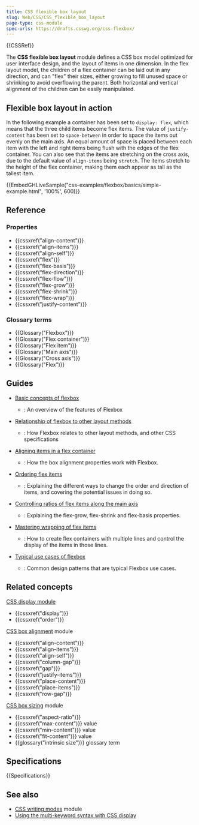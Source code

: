 ```yaml
---
title: CSS flexible box layout
slug: Web/CSS/CSS_flexible_box_layout
page-type: css-module
spec-urls: https://drafts.csswg.org/css-flexbox/
---
```


{{CSSRef}}

The **CSS flexible box layout** module defines a CSS box model optimized for user interface design, and the layout of items in one dimension. In the flex layout model, the children of a flex container can be laid out in any direction, and can "flex" their sizes, either growing to fill unused space or shrinking to avoid overflowing the parent. Both horizontal and vertical alignment of the children can be easily manipulated.

## Flexible box layout in action

In the following example a container has been set to `display: flex`, which means that the three child items become flex items. The value of `justify-content` has been set to `space-between` in order to space the items out evenly on the main axis. An equal amount of space is placed between each item with the left and right items being flush with the edges of the flex container. You can also see that the items are stretching on the cross axis, due to the default value of `align-items` being `stretch`. The items stretch to the height of the flex container, making them each appear as tall as the tallest item.

{{EmbedGHLiveSample("css-examples/flexbox/basics/simple-example.html", '100%', 600)}}

## Reference

### Properties

- {{cssxref("align-content")}}
- {{cssxref("align-items")}}
- {{cssxref("align-self")}}
- {{cssxref("flex")}}
- {{cssxref("flex-basis")}}
- {{cssxref("flex-direction")}}
- {{cssxref("flex-flow")}}
- {{cssxref("flex-grow")}}
- {{cssxref("flex-shrink")}}
- {{cssxref("flex-wrap")}}
- {{cssxref("justify-content")}}

### Glossary terms

- {{Glossary("Flexbox")}}
- {{Glossary("Flex container")}}
- {{Glossary("Flex item")}}
- {{Glossary("Main axis")}}
- {{Glossary("Cross axis")}}
- {{Glossary("Flex")}}

## Guides

- [Basic concepts of flexbox](/en-US/docs/Web/CSS/CSS_flexible_box_layout/Basic_concepts_of_flexbox)

  - : An overview of the features of Flexbox

- [Relationship of flexbox to other layout methods](/en-US/docs/Web/CSS/CSS_flexible_box_layout/Relationship_of_flexbox_to_other_layout_methods)

  - : How Flexbox relates to other layout methods, and other CSS specifications

- [Aligning items in a flex container](/en-US/docs/Web/CSS/CSS_flexible_box_layout/Aligning_items_in_a_flex_container)

  - : How the box alignment properties work with Flexbox.

- [Ordering flex items](/en-US/docs/Web/CSS/CSS_flexible_box_layout/Ordering_flex_items)

  - : Explaining the different ways to change the order and direction of items, and covering the potential issues in doing so.

- [Controlling ratios of flex items along the main axis](/en-US/docs/Web/CSS/CSS_flexible_box_layout/Controlling_ratios_of_flex_items_along_the_main_axis)

  - : Explaining the flex-grow, flex-shrink and flex-basis properties.

- [Mastering wrapping of flex items](/en-US/docs/Web/CSS/CSS_flexible_box_layout/Mastering_wrapping_of_flex_items)

  - : How to create flex containers with multiple lines and control the display of the items in those lines.

- [Typical use cases of flexbox](/en-US/docs/Web/CSS/CSS_flexible_box_layout/Typical_use_cases_of_flexbox)

  - : Common design patterns that are typical Flexbox use cases.

## Related concepts

[CSS display module](/en-US/docs/Web/CSS/CSS_display)

- {{cssxref("display")}}
- {{cssxref("order")}}

[CSS box alignment](/en-US/docs/Web/CSS/CSS_box_alignment) module

- {{cssxref("align-content")}}
- {{cssxref("align-items")}}
- {{cssxref("align-self")}}
- {{cssxref("column-gap")}}
- {{cssxref("gap")}}
- {{cssxref("justify-items")}}
- {{cssxref("place-content")}}
- {{cssxref("place-items")}}
- {{cssxref("row-gap")}}

[CSS box sizing](/en-US/docs/Web/CSS/CSS_box_sizing) module

- {{cssxref("aspect-ratio")}}
- {{cssxref("max-content")}} value
- {{cssxref("min-content")}} value
- {{cssxref("fit-content")}} value
- {{glossary("intrinsic size")}} glossary term

## Specifications

{{Specifications}}

## See also

- [CSS writing modes](/en-US/docs/Web/CSS/CSS_writing_modes) module
- [Using the multi-keyword syntax with CSS display](/en-US/docs/Web/CSS/display/multi-keyword_syntax_of_display)
